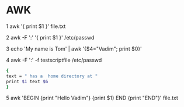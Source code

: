 # AWK
1 awk '{ print $1 }' file.txt

2 awk -F ':' '{ print $1 }' /etc/passwd

3 echo 'My name is Tom' | awk '{$4="Vadim"; print $0}'

4 awk -F ':' -f testscriptfile /etc/passwd

```bash
{
text = " has a  home directory at "
print $1 text $6
}
```
5 awk 'BEGIN {print "Hello Vadim"} {print $1} END {print "END"}' file.txt
